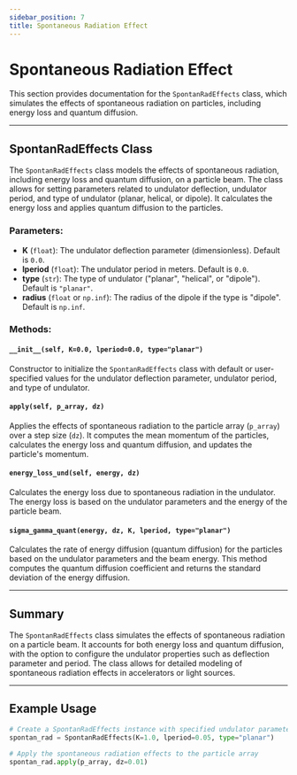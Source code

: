 ```yaml
---
sidebar_position: 7
title: Spontaneous Radiation Effect
---
```


# Spontaneous Radiation Effect

This section provides documentation for the `SpontanRadEffects` class, which simulates the effects of spontaneous radiation on particles, including energy loss and quantum diffusion.

---

## SpontanRadEffects Class

The `SpontanRadEffects` class models the effects of spontaneous radiation, including energy loss and quantum diffusion, on a particle beam. The class allows for setting parameters related to undulator deflection, undulator period, and type of undulator (planar, helical, or dipole). It calculates the energy loss and applies quantum diffusion to the particles.

### Parameters:
- **K** (`float`): The undulator deflection parameter (dimensionless). Default is `0.0`.
- **lperiod** (`float`): The undulator period in meters. Default is `0.0`.
- **type** (`str`): The type of undulator ("planar", "helical", or "dipole"). Default is `"planar"`.
- **radius** (`float` or `np.inf`): The radius of the dipole if the type is "dipole". Default is `np.inf`.

### Methods:

#### `__init__(self, K=0.0, lperiod=0.0, type="planar")`
Constructor to initialize the `SpontanRadEffects` class with default or user-specified values for the undulator deflection parameter, undulator period, and type of undulator.

#### `apply(self, p_array, dz)`
Applies the effects of spontaneous radiation to the particle array (`p_array`) over a step size (`dz`). It computes the mean momentum of the particles, calculates the energy loss and quantum diffusion, and updates the particle's momentum.

#### `energy_loss_und(self, energy, dz)`
Calculates the energy loss due to spontaneous radiation in the undulator. The energy loss is based on the undulator parameters and the energy of the particle beam.

#### `sigma_gamma_quant(energy, dz, K, lperiod, type="planar")`
Calculates the rate of energy diffusion (quantum diffusion) for the particles based on the undulator parameters and the beam energy. This method computes the quantum diffusion coefficient and returns the standard deviation of the energy diffusion.

---

## Summary

The `SpontanRadEffects` class simulates the effects of spontaneous radiation on a particle beam. It accounts for both energy loss and quantum diffusion, with the option to configure the undulator properties such as deflection parameter and period. The class allows for detailed modeling of spontaneous radiation effects in accelerators or light sources.

---

## Example Usage

```python
# Create a SpontanRadEffects instance with specified undulator parameters
spontan_rad = SpontanRadEffects(K=1.0, lperiod=0.05, type="planar")

# Apply the spontaneous radiation effects to the particle array
spontan_rad.apply(p_array, dz=0.01)
```
